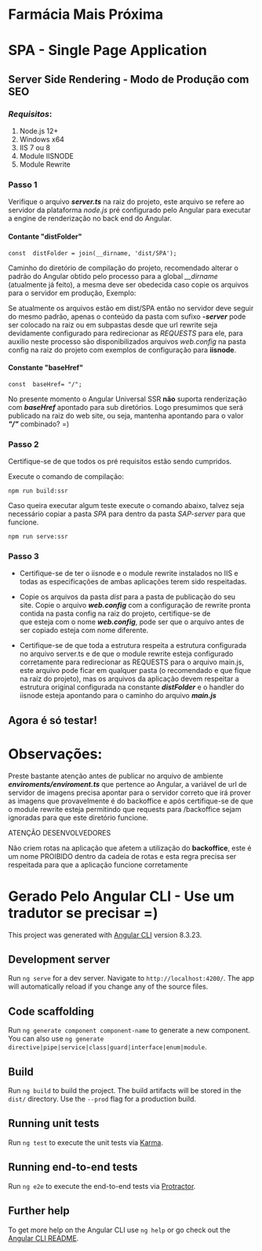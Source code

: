 # Farmácia Mais Próxima

# SPA - Single Page Application

## Server Side Rendering - Modo de Produção com SEO

### *Requisitos*:

 1. Node.js 12+
 2. Windows x64
 3. IIS 7 ou 8
 4. Module IISNODE
 5. Module Rewrite

### Passo 1

Verifique o arquivo ***server.ts*** na raiz do projeto,  este arquivo se refere ao servidor da plataforma *node.js* pré configurado pelo Angular para executar a engine de renderização no back end do Angular.


####  Contante "distFolder"  

    const  distFolder = join(__dirname, 'dist/SPA');

 Caminho do diretório de compilação do projeto, recomendado alterar o padrão do Angular obtido pelo processo para a global *__dirname* (atualmente já feito), a mesma deve ser obedecida caso copie os arquivos para o servidor em produção, Exemplo:
 
Se atualmente os arquivos estão em dist/SPA então no servidor deve seguir do mesmo padrão, apenas o conteúdo da pasta com sufixo ***-server*** pode ser colocado na raiz ou em subpastas desde que  url rewrite seja devidamente configurado para redirecionar as *REQUESTS* para ele, para auxilio neste processo são disponibilizados arquivos *web.config* na pasta config na raiz do projeto com exemplos de configuração para **iisnode**.

####  Constante "baseHref"

    const  baseHref= "/";

No presente momento o Angular Universal SSR **não** suporta renderização com ***baseHref*** apontado para sub diretórios. Logo presumimos que será publicado na raiz do web site, ou seja, mantenha apontando para o valor ***"/"*** combinado? =)

### Passo 2

Certifique-se de que todos os pré requisitos estão sendo cumpridos.

Execute o comando de compilação:

    npm run build:ssr

Caso queira executar algum teste execute o comando abaixo, talvez seja necessário copiar a pasta *SPA* para dentro da pasta *SAP-server* para que funcione.

    npm run serve:ssr


### Passo 3

 - Certifique-se de ter o iisnode e o module rewrite instalados no IIS e
   todas as especificações de ambas aplicações terem sido respeitadas.
   
   
 - Copie os arquivos da pasta *dist* para a pasta de publicação do seu  
   site. Copie o arquivo ***web.config*** com a configuração de rewrite 
   pronta contida na pasta config na raiz do projeto, certifique-se de  
   que esteja com o nome ***web.config***, pode ser que o arquivo antes 
   de ser copiado esteja com nome diferente.
 - Certifique-se de que toda a estrutura respeita a estrutura configurada no arquivo server.ts e de que o module rewrite esteja configurado corretamente para redirecionar as REQUESTS para o arquivo main.js, este arquivo pode ficar em qualquer pasta (o recomendado e que fique na raíz do projeto), mas os arquivos da aplicação devem respeitar a estrutura original configurada na constante ***distFolder*** e o handler do iisnode esteja apontando para o caminho do arquivo ***main.js***

## Agora é só testar!

# Observações:

Preste bastante atenção antes de publicar no arquivo de ambiente ***enviroments/enviroment.ts*** que pertence ao Angular, a variável de url de servidor de imagens precisa apontar para o servidor correto que irá prover as imagens que provavelmente é do backoffice e após certifique-se de que o module rewrite esteja permitindo que requests para /backoffice sejam ignoradas para que este diretório funcione.

ATENÇÃO DESENVOLVEDORES

Não criem rotas na aplicação que afetem a utilização do **backoffice**, este é um nome PROIBIDO dentro da cadeia de rotas e esta regra precisa ser respeitada para que a aplicação funcione corretamente

# Gerado Pelo Angular CLI - Use um tradutor se precisar =)

This project was generated with [Angular CLI](https://github.com/angular/angular-cli) version 8.3.23.

## Development server

Run `ng serve` for a dev server. Navigate to `http://localhost:4200/`. The app will automatically reload if you change any of the source files.

## Code scaffolding

Run `ng generate component component-name` to generate a new component. You can also use `ng generate directive|pipe|service|class|guard|interface|enum|module`.

## Build

Run `ng build` to build the project. The build artifacts will be stored in the `dist/` directory. Use the `--prod` flag for a production build.

## Running unit tests

Run `ng test` to execute the unit tests via [Karma](https://karma-runner.github.io).

## Running end-to-end tests

Run `ng e2e` to execute the end-to-end tests via [Protractor](http://www.protractortest.org/).

## Further help

To get more help on the Angular CLI use `ng help` or go check out the [Angular CLI README](https://github.com/angular/angular-cli/blob/master/README.md).
